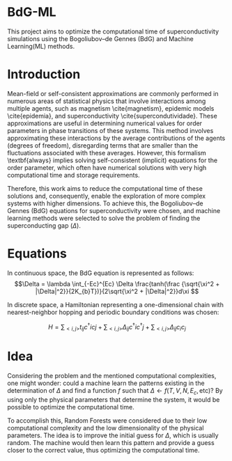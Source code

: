 # BdG-ML
This project aims to optimize the computational time of superconductivity simulations using the Bogoliubov–de Gennes (BdG) and Machine Learning(ML) methods.





# Introduction
Mean-field or self-consistent approximations are commonly performed in numerous areas of statistical physics that involve interactions among multiple agents, such as magnetism \cite{magnetism}, epidemic models \cite{epidemia}, and superconductivity \cite{supercondutividade}. These approximations are useful in determining numerical values for order parameters in phase transitions of these systems. This method involves approximating these interactions by the average contributions of the agents (degrees of freedom), disregarding terms that are smaller than the fluctuations associated with these averages. However, this formalism \textbf{always} implies solving self-consistent (implicit) equations for the order parameter, which often have numerical solutions with very high computational time and storage requirements.

Therefore, this work aims to reduce the computational time of these solutions and, consequently, enable the exploration of more complex systems with higher dimensions. To achieve this, the Bogoliubov–de Gennes (BdG) equations for superconductivity were chosen, and machine learning methods were selected to solve the problem of finding the superconducting gap ($\Delta$).


# Equations

In continuous space, the BdG equation is represented as follows:
$$\Delta = \lambda \int_{-Ec}^{Ec} \Delta \frac{tanh(\frac {\sqrt{\xi^2 + |\Delta|^2}}{2K_{b}T})}{2\sqrt{\xi^2 + |\Delta|^2}}d\xi $$

In discrete space, a Hamiltonian representing a one-dimensional chain with nearest-neighbor hopping and periodic boundary conditions was chosen:

$$ H = \sum_{<i,j>} t_{ij} c^{\dag}{i} c{j} + \sum_{<i, j>} \Delta_{ij}c^{\dag}{i} c^{\dag}{j} + \sum_{<i, j>} \Delta_{ij} c_{i} c_{j}$$

# Idea 


Considering the problem and the mentioned computational complexities, one might wonder: could a machine learn the patterns existing in the determination of $\Delta$ and find a function $f$ such that $\Delta \gets f(T, V, N, E_{c}, \text{etc})$? By using only the physical parameters that determine the system, it would be possible to optimize the computational time.

To accomplish this, Random Forests were considered due to their low computational complexity and the low dimensionality of the physical parameters. The idea is to improve the initial guess for $\Delta$, which is usually random. The machine would then learn this pattern and provide a guess closer to the correct value, thus optimizing the computational time.
